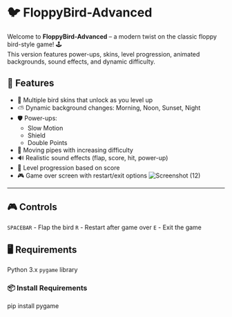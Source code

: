 # 🐦 FloppyBird-Advanced

Welcome to **FloppyBird-Advanced** – a modern twist on the classic floppy bird-style game! 🕹️  
This version features power-ups, skins, level progression, animated backgrounds, sound effects, and dynamic difficulty.



## 🚀 Features

- 🐤 Multiple bird skins that unlock as you level up
- ⛅ Dynamic background changes: Morning, Noon, Sunset, Night
- 🛡️ Power-ups:
  - Slow Motion
  - Shield
  - Double Points
- 🧱 Moving pipes with increasing difficulty
- 🔊 Realistic sound effects (flap, score, hit, power-up)
- 🏁 Level progression based on score
- 🎮 Game over screen with restart/exit options
![Screenshot (12)](https://github.com/user-attachments/assets/349e1a53-75d1-4ac5-ade5-b80ea2ea03b7)

---

## 🎮 Controls

`SPACEBAR` - Flap the bird
`R` - Restart after game over
`E` - Exit the game


## 🖥️ Requirements

Python 3.x
`pygame` library

### 📦 Install Requirements
pip install pygame
